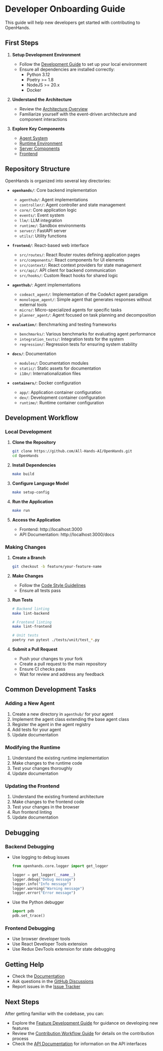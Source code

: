 # Developer Onboarding Guide

This guide will help new developers get started with contributing to OpenHands.

## First Steps

1. **Setup Development Environment**
   - Follow the [Development Guide](../../../../Development.md) to set up your local environment
   - Ensure all dependencies are installed correctly:
     - Python 3.12
     - Poetry >= 1.8
     - NodeJS >= 20.x
     - Docker

2. **Understand the Architecture**
   - Review the [Architecture Overview](../architecture/overview.md)
   - Familiarize yourself with the event-driven architecture and component interactions

3. **Explore Key Components**
   - [Agent System](../architecture/agents.md)
   - [Runtime Environment](../architecture/runtime.md)
   - [Server Components](../architecture/server.md)
   - [Frontend](../architecture/frontend.md)

## Repository Structure

OpenHands is organized into several key directories:

- **`openhands/`**: Core backend implementation
  - `agenthub/`: Agent implementations
  - `controller/`: Agent controller and state management
  - `core/`: Core application logic
  - `events/`: Event system
  - `llm/`: LLM integration
  - `runtime/`: Sandbox environments
  - `server/`: FastAPI server
  - `utils/`: Utility functions

- **`frontend/`**: React-based web interface
  - `src/routes/`: React Router routes defining application pages
  - `src/components/`: React components for UI elements
  - `src/context/`: React context providers for state management
  - `src/api/`: API client for backend communication
  - `src/hooks/`: Custom React hooks for shared logic

- **`agenthub/`**: Agent implementations
  - `codeact_agent/`: Implementation of the CodeAct agent paradigm
  - `monologue_agent/`: Simple agent that generates responses without external tools
  - `micro/`: Micro-specialized agents for specific tasks
  - `planner_agent/`: Agent focused on task planning and decomposition

- **`evaluation/`**: Benchmarking and testing frameworks
  - `benchmarks/`: Various benchmarks for evaluating agent performance
  - `integration_tests/`: Integration tests for the system
  - `regression/`: Regression tests for ensuring system stability

- **`docs/`**: Documentation
  - `modules/`: Documentation modules
  - `static/`: Static assets for documentation
  - `i18n/`: Internationalization files

- **`containers/`**: Docker configuration
  - `app/`: Application container configuration
  - `dev/`: Development container configuration
  - `runtime/`: Runtime container configuration

## Development Workflow

### Local Development

1. **Clone the Repository**
   ```bash
   git clone https://github.com/All-Hands-AI/OpenHands.git
   cd OpenHands
   ```

2. **Install Dependencies**
   ```bash
   make build
   ```

3. **Configure Language Model**
   ```bash
   make setup-config
   ```

4. **Run the Application**
   ```bash
   make run
   ```

5. **Access the Application**
   - Frontend: http://localhost:3000
   - API Documentation: http://localhost:3000/docs

### Making Changes

1. **Create a Branch**
   ```bash
   git checkout -b feature/your-feature-name
   ```

2. **Make Changes**
   - Follow the [Code Style Guidelines](./code-style.md)
   - Ensure all tests pass

3. **Run Tests**
   ```bash
   # Backend linting
   make lint-backend
   
   # Frontend linting
   make lint-frontend
   
   # Unit tests
   poetry run pytest ./tests/unit/test_*.py
   ```

4. **Submit a Pull Request**
   - Push your changes to your fork
   - Create a pull request to the main repository
   - Ensure CI checks pass
   - Wait for review and address any feedback

## Common Development Tasks

### Adding a New Agent

1. Create a new directory in `agenthub/` for your agent
2. Implement the agent class extending the base agent class
3. Register the agent in the agent registry
4. Add tests for your agent
5. Update documentation

### Modifying the Runtime

1. Understand the existing runtime implementation
2. Make changes to the runtime code
3. Test your changes thoroughly
4. Update documentation

### Updating the Frontend

1. Understand the existing frontend architecture
2. Make changes to the frontend code
3. Test your changes in the browser
4. Run frontend linting
5. Update documentation

## Debugging

### Backend Debugging

- Use logging to debug issues
  ```python
  from openhands.core.logger import get_logger
  
  logger = get_logger(__name__)
  logger.debug("Debug message")
  logger.info("Info message")
  logger.warning("Warning message")
  logger.error("Error message")
  ```

- Use the Python debugger
  ```python
  import pdb
  pdb.set_trace()
  ```

### Frontend Debugging

- Use browser developer tools
- Use React Developer Tools extension
- Use Redux DevTools extension for state debugging

## Getting Help

- Check the [Documentation](https://docs.all-hands.dev/)
- Ask questions in the [GitHub Discussions](https://github.com/All-Hands-AI/OpenHands/discussions)
- Report issues in the [Issue Tracker](https://github.com/All-Hands-AI/OpenHands/issues)

## Next Steps

After getting familiar with the codebase, you can:

- Explore the [Feature Development Guide](./feature-development.md) for guidance on developing new features
- Review the [Contribution Workflow Guide](./contribution-workflow.md) for details on the contribution process
- Check the [API Documentation](../api/overview.md) for information on the API interfaces
